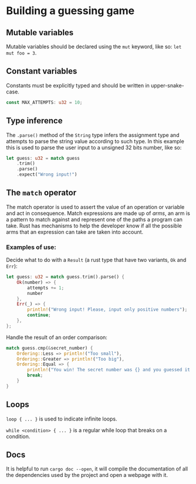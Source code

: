 # Building a guessing game

## Mutable variables
Mutable variables should be declared using the `mut` keyword, like so: `let mut foo = 3`.

## Constant variables

Constants must be explicitly typed and should be written in upper-snake-case.

```rust
const MAX_ATTEMPTS: u32 = 10;
```

## Type inference
The `.parse()` method of the `String` type infers the assignment type and attempts to parse the string value according to such type. In this example this is used to parse the user input to a unsigned 32 bits number, like so:

```rust
let guess: u32 = match guess
    .trim()
    .parse()
    .expect("Wrong input!")
```

## The `match` operator

The match operator is used to assert the value of an operation or variable and act in consequence. Match expressions are made up of *arms*, an arm is a pattern to match against and represent one of the paths a program can take. Rust has mechanisms to help the developer know if all the possible arms that an expression can take are taken into account.

### Examples of use:

Decide what to do with a `Result` (a rust type that have two variants, `Ok` and `Err`):

```rust
let guess: u32 = match guess.trim().parse() {
    Ok(number) => {
        attempts += 1;
        number
    },
    Err(_) => {
        println!("Wrong input! Please, input only positive numbers");
        continue;
    },
};
```

Handle the result of an order comparison:
```rust
match guess.cmp(&secret_number) {
    Ordering::Less => println!("Too small"),
    Ordering::Greater => println!("Too big"),
    Ordering::Equal => {
        println!("You win! The secret number was {} and you guessed it in {} attempts", secret_number, attempts);
        break;
    }
}
```

## Loops

`loop { ... }` is used to indicate infinite loops.

`while <condition> { ... }` is a regular while loop that breaks on a condition.

## Docs

It is helpful to run `cargo doc --open`, it will compile the documentation of all the dependencies used by the project and open a webpage with it.